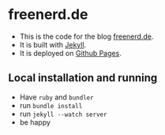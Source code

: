 # freenerd.de

  * This is the code for the blog [freenerd.de](http://freenerd.de).
  * It is built with [Jekyll](http://jekyllrb.com/).
  * It is deployed on [Github Pages](https://pages.github.com/).

## Local installation and running

  * Have `ruby` and `bundler`
  * run `bundle install`
  * run `jekyll --watch server`
  * be happy

